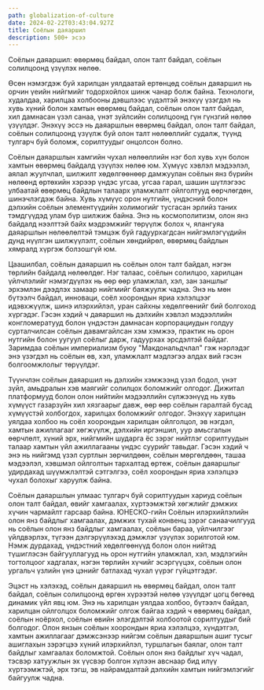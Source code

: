 ```yaml
---
path: globalization-of-culture
date: 2024-02-22T03:43:04.927Z
title: Соёлын даяаршил
description: 500+ эсээ
---
```

Соёлын даяаршил: өвөрмөц байдал, олон талт байдал, соёлын солилцоонд үзүүлэх нөлөө.

Өсөн нэмэгдэж буй харилцан уялдаатай ертөнцөд соёлын даяаршил нь орчин үеийн нийгмийг тодорхойлох шинж чанар болж байна. Технологи, худалдаа, харилцаа холбооны дэвшлээс үүдэлтэй энэхүү үзэгдэл нь хувь хүний болон хамтын өвөрмөц байдал, соёлын олон талт байдал, хил дамнасан үзэл санаа, үнэт зүйлсийн солилцоонд гүн гүнзгий нөлөө үзүүлдэг. Энэхүү эссэ нь даяаршлын өвөрмөц байдал, олон талт байдал, соёлын солилцоонд үзүүлж буй олон талт нөлөөллийг судалж, түүнд тулгарч буй боломж, сорилтуудыг онцолсон болно.

Соёлын даяаршлын хамгийн чухал нөлөөллийн нэг бол хувь хүн болон хамтын өвөрмөц байдалд үзүүлэх нөлөө юм. Хүмүүс хэвлэл мэдээлэл, аялал жуулчлал, шилжилт хөдөлгөөнөөр дамжуулан соёлын янз бүрийн нөлөөнд өртөхийн хэрээр үндэс угсаа, угсаа гарал, шашин шүтлэгээс улбаатай өвөрмөц байдлын талаарх уламжлалт ойлголтууд өөрчлөгдөн, шинэчлэгдэж байна. Хувь хүмүүс орон нутгийн, үндэсний болон дэлхийн соёлын элементүүдийн холимогийг тусгасан эрлийз таних тэмдгүүдэд улам бүр шилжиж байна. Энэ нь космополитизм, олон янз байдалд нээлттэй байх мэдрэмжийг төрүүлж болох ч, ялангуяа даяаршлын нөлөөлөлтэй тэмцэж буй гадуурхагдсан нийгэмлэгүүдийн дунд нүүлгэн шилжүүлэлт, соёлын хөндийрөл, өвөрмөц байдлын хямралд хүргэж болзошгүй юм.

Цаашилбал, соёлын даяаршил нь соёлын олон талт байдал, нэгэн төрлийн байдалд нөлөөлдөг. Нэг талаас, соёлын солилцоо, харилцан үйлчлэлийг нэмэгдүүлэх нь өөр өөр уламжлал, хэл, зан заншлыг эрхэмлэн дээдлэх замаар нийгмийг баяжуулж чадна. Энэ нь мөн бүтээлч байдал, инноваци, соёл хоорондын яриа хэлэлцээг идэвхжүүлж, шинэ илэрхийлэл, уран сайхны хөдөлгөөнийг бий болгоход хүргэдэг. Гэсэн хэдий ч даяаршил нь дэлхийн хэвлэл мэдээллийн конгломератууд болон үндэстэн дамнасан корпорациудын голдуу сурталчилсан соёлын давамгайлсан хэм хэмжээ, практик нь орон нутгийн болон уугуул соёлыг дарж, гадуурхах эрсдэлтэй байдаг. Заримдаа соёлын империализм буюу "Макдональдчлал" гэж нэрлэдэг энэ үзэгдэл нь соёлын өв, хэл, уламжлалт мэдлэгээ алдах вий гэсэн болгоомжлолыг төрүүлдэг.

Түүнчлэн соёлын даяаршил нь дэлхийн хэмжээнд үзэл бодол, үнэт зүйл, амьдралын хэв маягийг солилцох боломжийг олгодог. Дижитал платформууд болон олон нийтийн мэдээллийн сүлжээнүүд нь хувь хүмүүст газарзүйн хил хязгаарыг давж, өөр өөр соёлын гаралтай бусад хүмүүстэй холбогдох, харилцах боломжийг олгодог. Энэхүү харилцан уялдаа холбоо нь соёл хоорондын харилцан ойлголцол, эв нэгдэл, хамтын ажиллагааг хөгжүүлж, дэлхийн иргэншил, уур амьсгалын өөрчлөлт, хүний эрх, нийгмийн шударга ёс зэрэг нийтлэг сорилтуудын талаар хамтын үйл ажиллагааны үндэс суурийг тавьдаг. Гэсэн хэдий ч энэ нь нийгэмд үзэл суртлын зөрчилдөөн, соёлын мөргөлдөөн, ташаа мэдээлэл, хэвшмэл ойлголтын тархалтад өртөж, соёлын даяаршлыг удирдахад шүүмжлэлтэй сэтгэлгээ, соёл хоорондын яриа хэлэлцээ чухал болохыг харуулж байна.

Соёлын даяаршлын улмаас тулгарч буй сорилтуудын хариуд соёлын олон талт байдал, өвийг хамгаалах, хүртээмжтэй хөгжлийг дэмжих хүчин чармайлт гарсаар байна. ЮНЕСКО-гийн Соёлын илэрхийлэлийн олон янз байдлыг хамгаалах, дэмжих тухай конвенц зэрэг санаачилгууд нь соёлын олон янз байдлыг хамгаалах, соёлын бараа, үйлчилгээг үйлдвэрлэх, түгээн дэлгэрүүлэхэд дэмжлэг үзүүлэх зорилготой юм. Нэмж дурдахад, үндэстний хөдөлгөөнүүд болон олон нийтэд түшиглэсэн байгууллагууд нь орон нутгийн уламжлал, хэл, мэдлэгийн тогтолцоог хадгалах, нэгэн төрлийн хүчийг эсэргүүцэх, соёлын олон ургальч үзлийн үнэ цэнийг батлахад чухал үүрэг гүйцэтгэдэг.

Эцэст нь хэлэхэд, соёлын даяаршил нь өвөрмөц байдал, олон талт байдал, соёлын солилцоонд өргөн хүрээтэй нөлөө үзүүлдэг цогц бөгөөд динамик үйл явц юм. Энэ нь харилцан уялдаа холбоо, бүтээлч байдал, харилцан ойлголцох боломжийг олгож байгаа хэдий ч өвөрмөц байдал, соёлын ноёрхол, соёлын өвийн элэгдэлтэй холбоотой сорилтуудыг бий болгодог. Олон янзын соёлын хоорондын яриа хэлэлцээ, хүндэтгэл, хамтын ажиллагааг дэмжсэнээр нийгэм соёлын даяаршлын ашиг тусыг ашиглахын зэрэгцээ хүний илэрхийлэл, туршлагын баялаг, олон талт байдлыг хамгаалах боломжтой. Соёлын олон янз байдлыг хүч чадал, тэсвэр хатуужлын эх үүсвэр болгон хүлээн авснаар бид илүү хүртээмжтэй, эрх тэгш, эв найрамдалтай дэлхийн хамтын нийгэмлэгийг байгуулж чадна.